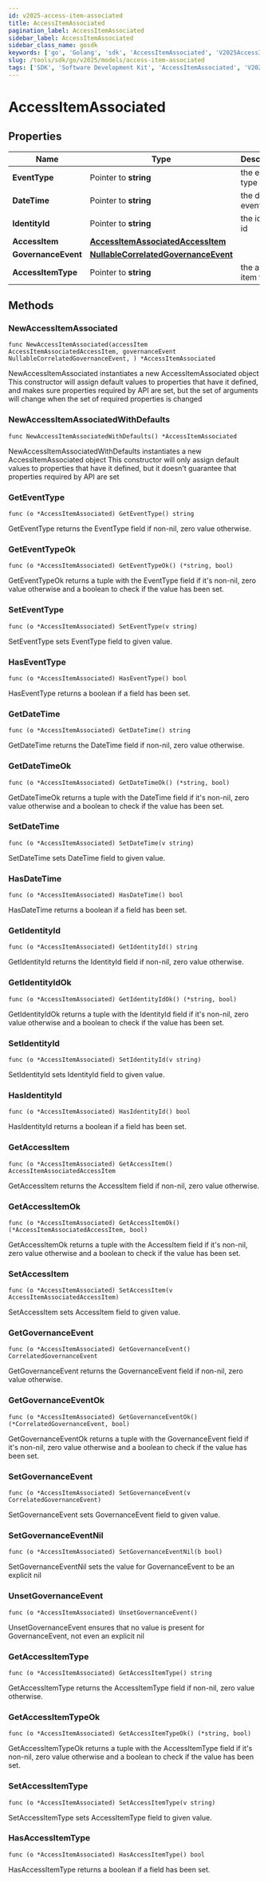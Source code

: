 ```yaml
---
id: v2025-access-item-associated
title: AccessItemAssociated
pagination_label: AccessItemAssociated
sidebar_label: AccessItemAssociated
sidebar_class_name: gosdk
keywords: ['go', 'Golang', 'sdk', 'AccessItemAssociated', 'V2025AccessItemAssociated'] 
slug: /tools/sdk/go/v2025/models/access-item-associated
tags: ['SDK', 'Software Development Kit', 'AccessItemAssociated', 'V2025AccessItemAssociated']
---
```


# AccessItemAssociated

## Properties

Name | Type | Description | Notes
------------ | ------------- | ------------- | -------------
**EventType** | Pointer to **string** | the event type | [optional] 
**DateTime** | Pointer to **string** | the date of event | [optional] 
**IdentityId** | Pointer to **string** | the identity id | [optional] 
**AccessItem** | [**AccessItemAssociatedAccessItem**](access-item-associated-access-item) |  | 
**GovernanceEvent** | [**NullableCorrelatedGovernanceEvent**](correlated-governance-event) |  | 
**AccessItemType** | Pointer to **string** | the access item type | [optional] 

## Methods

### NewAccessItemAssociated

`func NewAccessItemAssociated(accessItem AccessItemAssociatedAccessItem, governanceEvent NullableCorrelatedGovernanceEvent, ) *AccessItemAssociated`

NewAccessItemAssociated instantiates a new AccessItemAssociated object
This constructor will assign default values to properties that have it defined,
and makes sure properties required by API are set, but the set of arguments
will change when the set of required properties is changed

### NewAccessItemAssociatedWithDefaults

`func NewAccessItemAssociatedWithDefaults() *AccessItemAssociated`

NewAccessItemAssociatedWithDefaults instantiates a new AccessItemAssociated object
This constructor will only assign default values to properties that have it defined,
but it doesn't guarantee that properties required by API are set

### GetEventType

`func (o *AccessItemAssociated) GetEventType() string`

GetEventType returns the EventType field if non-nil, zero value otherwise.

### GetEventTypeOk

`func (o *AccessItemAssociated) GetEventTypeOk() (*string, bool)`

GetEventTypeOk returns a tuple with the EventType field if it's non-nil, zero value otherwise
and a boolean to check if the value has been set.

### SetEventType

`func (o *AccessItemAssociated) SetEventType(v string)`

SetEventType sets EventType field to given value.

### HasEventType

`func (o *AccessItemAssociated) HasEventType() bool`

HasEventType returns a boolean if a field has been set.

### GetDateTime

`func (o *AccessItemAssociated) GetDateTime() string`

GetDateTime returns the DateTime field if non-nil, zero value otherwise.

### GetDateTimeOk

`func (o *AccessItemAssociated) GetDateTimeOk() (*string, bool)`

GetDateTimeOk returns a tuple with the DateTime field if it's non-nil, zero value otherwise
and a boolean to check if the value has been set.

### SetDateTime

`func (o *AccessItemAssociated) SetDateTime(v string)`

SetDateTime sets DateTime field to given value.

### HasDateTime

`func (o *AccessItemAssociated) HasDateTime() bool`

HasDateTime returns a boolean if a field has been set.

### GetIdentityId

`func (o *AccessItemAssociated) GetIdentityId() string`

GetIdentityId returns the IdentityId field if non-nil, zero value otherwise.

### GetIdentityIdOk

`func (o *AccessItemAssociated) GetIdentityIdOk() (*string, bool)`

GetIdentityIdOk returns a tuple with the IdentityId field if it's non-nil, zero value otherwise
and a boolean to check if the value has been set.

### SetIdentityId

`func (o *AccessItemAssociated) SetIdentityId(v string)`

SetIdentityId sets IdentityId field to given value.

### HasIdentityId

`func (o *AccessItemAssociated) HasIdentityId() bool`

HasIdentityId returns a boolean if a field has been set.

### GetAccessItem

`func (o *AccessItemAssociated) GetAccessItem() AccessItemAssociatedAccessItem`

GetAccessItem returns the AccessItem field if non-nil, zero value otherwise.

### GetAccessItemOk

`func (o *AccessItemAssociated) GetAccessItemOk() (*AccessItemAssociatedAccessItem, bool)`

GetAccessItemOk returns a tuple with the AccessItem field if it's non-nil, zero value otherwise
and a boolean to check if the value has been set.

### SetAccessItem

`func (o *AccessItemAssociated) SetAccessItem(v AccessItemAssociatedAccessItem)`

SetAccessItem sets AccessItem field to given value.


### GetGovernanceEvent

`func (o *AccessItemAssociated) GetGovernanceEvent() CorrelatedGovernanceEvent`

GetGovernanceEvent returns the GovernanceEvent field if non-nil, zero value otherwise.

### GetGovernanceEventOk

`func (o *AccessItemAssociated) GetGovernanceEventOk() (*CorrelatedGovernanceEvent, bool)`

GetGovernanceEventOk returns a tuple with the GovernanceEvent field if it's non-nil, zero value otherwise
and a boolean to check if the value has been set.

### SetGovernanceEvent

`func (o *AccessItemAssociated) SetGovernanceEvent(v CorrelatedGovernanceEvent)`

SetGovernanceEvent sets GovernanceEvent field to given value.


### SetGovernanceEventNil

`func (o *AccessItemAssociated) SetGovernanceEventNil(b bool)`

 SetGovernanceEventNil sets the value for GovernanceEvent to be an explicit nil

### UnsetGovernanceEvent
`func (o *AccessItemAssociated) UnsetGovernanceEvent()`

UnsetGovernanceEvent ensures that no value is present for GovernanceEvent, not even an explicit nil
### GetAccessItemType

`func (o *AccessItemAssociated) GetAccessItemType() string`

GetAccessItemType returns the AccessItemType field if non-nil, zero value otherwise.

### GetAccessItemTypeOk

`func (o *AccessItemAssociated) GetAccessItemTypeOk() (*string, bool)`

GetAccessItemTypeOk returns a tuple with the AccessItemType field if it's non-nil, zero value otherwise
and a boolean to check if the value has been set.

### SetAccessItemType

`func (o *AccessItemAssociated) SetAccessItemType(v string)`

SetAccessItemType sets AccessItemType field to given value.

### HasAccessItemType

`func (o *AccessItemAssociated) HasAccessItemType() bool`

HasAccessItemType returns a boolean if a field has been set.


